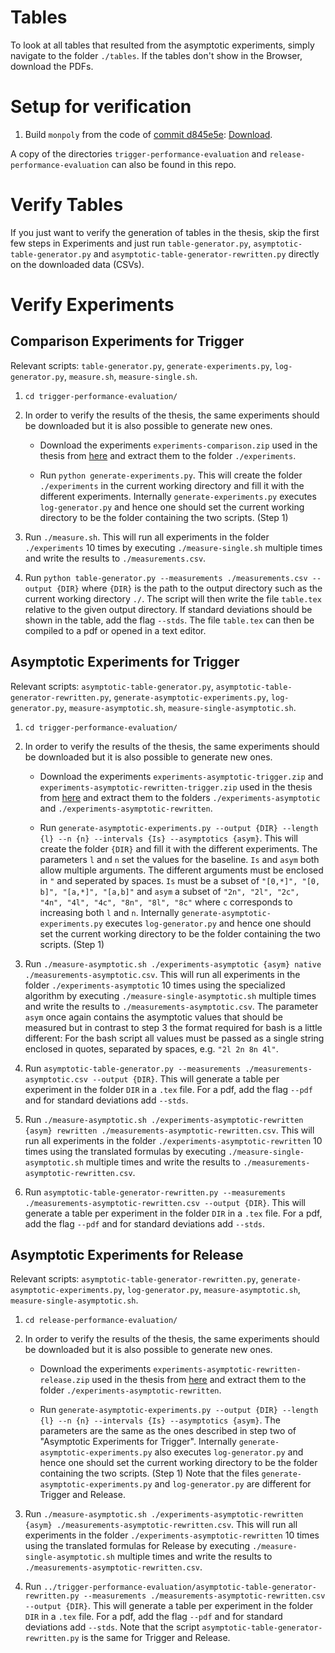 # Tables

To look at all tables that resulted from the asymptotic experiments, simply navigate to the folder `./tables`. If the tables don't show in the Browser, download the PDFs.

# Setup for verification

1. Build `monpoly` from the code of [commit   d845e5e](https://bitbucket.org/jshs/monpoly/commits/d845e5e00cf5b63a327b0572d63cddd009d5146b): [Download](https://bitbucket.org/jshs/monpoly/get/d845e5e00cf5b63a327b0572d63cddd009d5146b.tar.gz).

A copy of the directories `trigger-performance-evaluation` and `release-performance-evaluation` can also be found in this repo.

# Verify Tables

If you just want to verify the generation of tables in the thesis, skip the first few steps in Experiments and just run `table-generator.py`, `asymptotic-table-generator.py` and `asymptotic-table-generator-rewritten.py` directly on the downloaded data (CSVs).

# Verify Experiments
## Comparison Experiments for Trigger

Relevant scripts: `table-generator.py`, `generate-experiments.py`, `log-generator.py`, `measure.sh`, `measure-single.sh`.

1. `cd trigger-performance-evaluation/`
2. In order to verify the results of the thesis, the same experiments should be downloaded but it is also possible to generate new ones.
	
	- Download the experiments `experiments-comparison.zip` used in the thesis from [here](https://github.com/Tyratox/safe-evaluation-of-mfotl-dual-temporal-operators/releases/tag/1.0) and extract them to the folder `./experiments`.
	
	- Run `python generate-experiments.py`. This will create the folder `./experiments` in the current working directory and fill it with the different experiments. Internally `generate-experiments.py` executes `log-generator.py` and hence one should set the current working directory to be the folder containing the two scripts. (Step 1)
	
3. Run `./measure.sh`. This will run all experiments in the folder `./experiments` 10 times by executing `./measure-single.sh` multiple times and write the results to `./measurements.csv`.
4. Run `python table-generator.py --measurements ./measurements.csv --output {DIR}` where `{DIR}` is the path to the output directory such as the current working directory `./`. The script will then write the file `table.tex` relative to the given output directory. If standard deviations should be shown in the table, add the flag `--stds`. The file `table.tex` can then be compiled to a pdf or opened in a text editor.

## Asymptotic Experiments for Trigger

Relevant scripts: `asymptotic-table-generator.py`, `asymptotic-table-generator-rewritten.py`, `generate-asymptotic-experiments.py`, `log-generator.py`, `measure-asymptotic.sh`, `measure-single-asymptotic.sh`.

1. `cd trigger-performance-evaluation/`
2. In order to verify the results of the thesis, the same experiments should be downloaded but it is also possible to generate new ones.
	
	- Download the experiments `experiments-asymptotic-trigger.zip` and `experiments-asymptotic-rewritten-trigger.zip` used in the thesis from [here](https://github.com/Tyratox/safe-evaluation-of-mfotl-dual-temporal-operators/releases/tag/1.0) and extract them to the folders `./experiments-asymptotic` and `./experiments-asymptotic-rewritten`.
	
	- Run `generate-asymptotic-experiments.py --output {DIR} --length {l} --n {n} --intervals {Is} --asymptotics {asym}`. This will create the folder `{DIR}` and fill it with the different experiments. The parameters `l` and `n` set the values for the baseline. `Is` and `asym` both allow multiple arguments. The different arguments must be enclosed in `"` and seperated by spaces. `Is` must be a subset of `"[0,*]", "[0, b]", "[a,*]", "[a,b]"` and `asym` a subset of `"2n", "2l", "2c", "4n", "4l", "4c", "8n", "8l", "8c"` where `c` corresponds to increasing both `l` and `n`. Internally `generate-asymptotic-experiments.py` executes `log-generator.py` and hence one should set the current working directory to be the folder containing the two scripts. (Step 1)
	
3. Run `./measure-asymptotic.sh ./experiments-asymptotic {asym} native ./measurements-asymptotic.csv`. This will run all experiments in the folder `./experiments-asymptotic` 10 times using the specialized algorithm by executing `./measure-single-asymptotic.sh` multiple times and write the results to `./measurements-asymptotic.csv`. The parameter `asym` once again contains the asymptotic values that should be measured but in contrast to step 3 the format required for bash is a little different: For the bash script all values must be passed as a single string enclosed in quotes, separated by spaces, e.g. `"2l 2n 8n 4l"`.

4. Run `asymptotic-table-generator.py --measurements ./measurements-asymptotic.csv --output {DIR}`. This will generate a table per experiment in the folder `DIR` in a `.tex` file. For a pdf, add the flag `--pdf` and for standard deviations add `--stds`.

5. Run `./measure-asymptotic.sh ./experiments-asymptotic-rewritten {asym} rewritten ./measurements-asymptotic-rewritten.csv`. This will run all experiments in the folder `./experiments-asymptotic-rewritten` 10 times using the translated formulas by executing `./measure-single-asymptotic.sh` multiple times and write the results to `./measurements-asymptotic-rewritten.csv`.

6. Run `asymptotic-table-generator-rewritten.py --measurements ./measurements-asymptotic-rewritten.csv --output {DIR}`. This will generate a table per experiment in the folder `DIR` in a `.tex` file. For a pdf, add the flag `--pdf` and for standard deviations add `--stds`.

## Asymptotic Experiments for Release

Relevant scripts: `asymptotic-table-generator-rewritten.py`, `generate-asymptotic-experiments.py`, `log-generator.py`, `measure-asymptotic.sh`, `measure-single-asymptotic.sh`.

1. `cd release-performance-evaluation/`
2. In order to verify the results of the thesis, the same experiments should be downloaded but it is also possible to generate new ones.
	
	- Download the experiments `experiments-asymptotic-rewritten-release.zip` used in the thesis from [here](https://github.com/Tyratox/safe-evaluation-of-mfotl-dual-temporal-operators/releases/tag/1.0) and extract them to the folder `./experiments-asymptotic-rewritten`.
	
	- Run `generate-asymptotic-experiments.py --output {DIR} --length {l} --n {n} --intervals {Is} --asymptotics {asym}`. The parameters are the same as the ones described in step two of "Asymptotic Experiments for Trigger". Internally `generate-asymptotic-experiments.py` also executes `log-generator.py` and hence one should set the current working directory to be the folder containing the two scripts. (Step 1) Note that the files `generate-asymptotic-experiments.py` and `log-generator.py` are different for Trigger and Release.

3. Run `./measure-asymptotic.sh ./experiments-asymptotic-rewritten {asym} ./measurements-asymptotic-rewritten.csv`. This will run all experiments in the folder `./experiments-asymptotic-rewritten` 10 times using the translated formulas for Release by executing `./measure-single-asymptotic.sh` multiple times and write the results to `./measurements-asymptotic-rewritten.csv`.

4. Run `../trigger-performance-evaluation/asymptotic-table-generator-rewritten.py --measurements ./measurements-asymptotic-rewritten.csv --output {DIR}`. This will generate a table per experiment in the folder `DIR` in a `.tex` file. For a pdf, add the flag `--pdf` and for standard deviations add `--stds`. Note that the script `asymptotic-table-generator-rewritten.py` is the same for Trigger and Release.